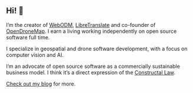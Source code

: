 ## Hi! 👋

I’m the creator of [WebODM](https://github.com/OpenDroneMap/WebODM), [LibreTranslate](https://github.com/LibreTranslate/LibreTranslate) and co-founder of [OpenDroneMap](https://github.com/OpenDroneMap). I earn a living working independently on open source software full time.

I specialize in geospatial and drone software development, with a focus on computer vision and AI.

I’m an advocate of open source software as a commercially sustainable business model. I think it’s a direct expression of the [Constructal Law](https://mems.duke.edu/impact/research/energy/bejan-constructal-law/).

[Check out my blog](https://piero.dev) for more.
